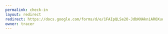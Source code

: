 ```yaml
---
permalink: check-in
layout: redirect
redirect: https://docs.google.com/forms/d/e/1FAIpQLSe2O-JdbKNAkniAROXuo2SniuKjfyyj_fDCkbvRSM2_C3A24A/viewform
owner: tracer
---
```

